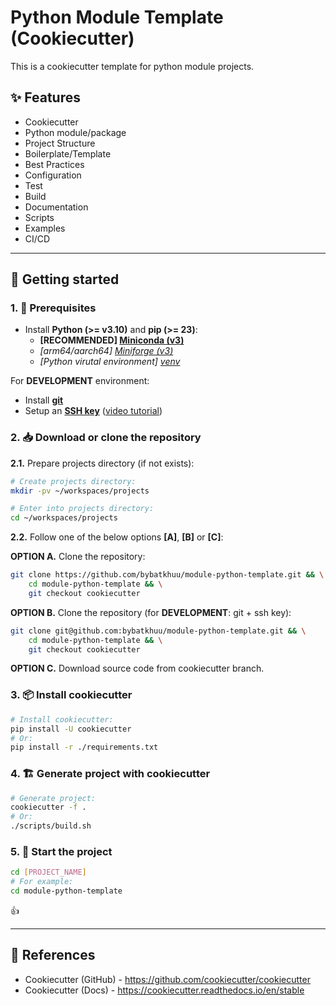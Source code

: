 # Python Module Template (Cookiecutter)

This is a cookiecutter template for python module projects.

## ✨ Features

- Cookiecutter
- Python module/package
- Project Structure
- Boilerplate/Template
- Best Practices
- Configuration
- Test
- Build
- Documentation
- Scripts
- Examples
- CI/CD

---

## 🐤 Getting started

### 1. 🚧 Prerequisites

- Install **Python (>= v3.10)** and **pip (>= 23)**:
    - **[RECOMMENDED] [Miniconda (v3)](https://www.anaconda.com/docs/getting-started/miniconda/install)**
    - *[arm64/aarch64] [Miniforge (v3)](https://github.com/conda-forge/miniforge)*
    - *[Python virutal environment] [venv](https://docs.python.org/3/library/venv.html)*

For **DEVELOPMENT** environment:

- Install [**git**](https://git-scm.com/downloads)
- Setup an [**SSH key**](https://docs.github.com/en/github/authenticating-to-github/connecting-to-github-with-ssh) ([video tutorial](https://www.youtube.com/watch?v=snCP3c7wXw0))

### 2. 📥 Download or clone the repository

**2.1.** Prepare projects directory (if not exists):

```sh
# Create projects directory:
mkdir -pv ~/workspaces/projects

# Enter into projects directory:
cd ~/workspaces/projects
```

**2.2.** Follow one of the below options **[A]**, **[B]** or **[C]**:

**OPTION A.** Clone the repository:

```sh
git clone https://github.com/bybatkhuu/module-python-template.git && \
    cd module-python-template && \
    git checkout cookiecutter
```

**OPTION B.** Clone the repository (for **DEVELOPMENT**: git + ssh key):

```sh
git clone git@github.com:bybatkhuu/module-python-template.git && \
    cd module-python-template && \
    git checkout cookiecutter
```

**OPTION C.** Download source code from cookiecutter branch.

### 3. 📦 Install cookiecutter

```bash
# Install cookiecutter:
pip install -U cookiecutter
# Or:
pip install -r ./requirements.txt
```

### 4. 🏗️ Generate project with cookiecutter

```bash
# Generate project:
cookiecutter -f .
# Or:
./scripts/build.sh
```

### 5. 🏁 Start the project

```bash
cd [PROJECT_NAME]
# For example:
cd module-python-template
```

👍

---

## 📑 References

- Cookiecutter (GitHub) - <https://github.com/cookiecutter/cookiecutter>
- Cookiecutter (Docs) - <https://cookiecutter.readthedocs.io/en/stable>

